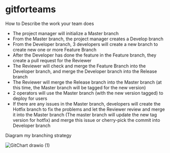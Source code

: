 # gitforteams
How to
Describe the work your team does
+ The project manager will initialize a Master branch
+ From the Master branch, the project manager creates a Develop branch
+ From the Developer branch, 3 developers will create a new branch to create new one or more Feature Branch
+ After the Developer has done the feature in the Feature branch, they create a pull request for the Reviewer
+ The Reviewer will check and merge the Feature Branch into the Developer branch, and merge the Developer branch into the Release branch
+ The Reviewer will merge the Release branch into the Master branch (at this time, the Master branch will be tagged for the new version)
+ 2 operators will use the Master branch (with the new version tagged) to deploy for users
+ If there are any issues in the Master branch, developers will create the Hotfix branch to fix the problems and let the Reviewer review and merge it into the Master branch (The master branch will update the new tag version for hotfix) and merge this issue or cherry-pick the commit into Developer branch


Diagram my branching strategy

![GitChart drawio (1)](https://github.com/user-attachments/assets/e496ebce-5f15-43c1-97cb-142700774985)

